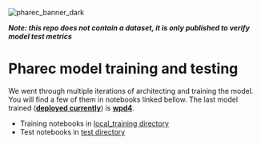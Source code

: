 ![pharec_banner_dark](https://user-images.githubusercontent.com/55042380/202895454-06718850-cca2-4ae9-b863-f4ca0d21ac29.png)

***Note: this repo does not contain a dataset, it is only published to verify model test metrics***

# Pharec model training and testing

We went through multiple iterations of architecting and training the model. You will find a few of them in notebooks linked bellow. The last model trained (__[deployed currently](https://app.pharec.com)__) is **[wpd4](test/test_wpd4.ipynb)**.

- Training notebooks in [local_training directory](./local_training)
- Test notebooks in [test directory](./test)
